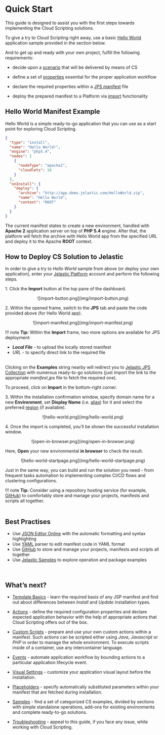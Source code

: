 # Quick Start                                      
    
This guide is designed to assist you with the first steps towards implementing the Cloud Scripting solutions.                                     

To give a try to Cloud Scripting right away, use a basic [Hello World](#hello-world-manifest-example) application sample provided in the section below.                                                                     

And to get up and ready with your own project, fulfill the following requirements:                                    

* decide upon a <a href="/samples/" target="blank">scenario</a> that will be delivered by means of CS                       

* define a set of <a href="/creating-manifest/basic-configs/" target="blank">properties</a> essential for the proper application workflow                  

* declare the required properties within a <a href="/creating-manifest/basic-configs/" target="blank">JPS manifest</a> file                      

* deploy the prepared manifest to a Platform via [import](#how-to-deploy-cs-solution-to-jelastic ) functionality                 

## Hello World Manifest Example                      

Hello World is a simple ready-to-go application that you can use as a start point for exploring Cloud Scripting.                          

```json
{
  "type": "install",
  "name": "Hello World!",
  "engine": "php5.4",
  "nodes": [
    {
      "nodeType": "apache2",
      "cloudlets": 16
    }
  ],
  "onInstall": {
    "deploy": {
      "archive": "http://app.demo.jelastic.com/HelloWorld.zip",
      "name": "Hello World",
      "context": "ROOT"
    }
  }
}
```

The current manifest states to create a new environment, handled with **Apache 2** application server on top of **PHP 5.4** engine. After that, the platform will fetch the archive with Hello World app from the specified URL and deploy it to the Apache **ROOT** context.                                   

## How to Deploy CS Solution to Jelastic 

In order to give a try to *Hello World* sample from above (or deploy your own application), enter your <a href="https://jelastic.cloud/" target="blank">Jelastic Platform</a> account and perform the following steps.                    

1.&nbsp;Click the **Import** button at the top pane of the dashboard.                                             

<center>![import-button.png](img/import-button.png)</center>                        

2.&nbsp;Within the opened frame, switch to the **JPS** tab and paste the code provided above (for Hello World app).                      

<center>![import-manifest.png](img/import-manifest.png)</center>               

!!! note
    **Tip:** Within the **Import** frame, two more options are available for JPS deployment:<ul><li><b>*Local File*</b> - to upload the locally stored manifest</li><li>*URL*</b> - to specify direct link to the required file</li></ul>                                       
    Clicking on the **Examples** string nearby will redirect you to <a href="https://github.com/jelastic-jps" target="blank">Jelastic JPS Collection</a> with numerous ready-to-go solutions (just import the link to the appropriate *manifest.jps* file to fetch the required one).                                 

To proceed, click on **Import** in the bottom-right corner.                   

3.&nbsp;Within the installation confirmation window, specify domain name for a new **Environment**, set **Display Name** (i.e. <a href="https://docs.jelastic.com/environment-aliases">alias</a>) for it and select the preferred <a href="https://docs.jelastic.com/environment-regions">region</a> (if available).                  

<center>![hello-world.png](img/hello-world.png)</center>                                        

4.&nbsp;Once the import is completed, you’ll be shown the successful installation window.                                      

<center>![open-in-browser.png](img/open-in-browser.png)</center>               

Here, **Open** your new environmental **in browser** to check the result.                     

<center>![hello-world-startpage.png](img/hello-world-startpage.png)</center>                                   

Just in the same way, you can build and run the solution you need - from frequent tasks automation to implementing complex CI/CD flows and clustering configurations.                               

!!! note
    **Tip:** Consider using a repository hosting service (for example, <a href="https://github.com/" target="blank">GitHub</a>) to comfortably store and manage your projects, manifests and scripts all together.                               
<br>    
## Best Practises               

- Use <a href="http://jsoneditoronline.org/" target="blank">JSON Editor Online</a> with the automatic formatting and syntax highlighting                    
- Use <a href="http://www.yaml.org/" target="blank">YAML</a> parser to edit manifest code in YAML format                         
- Use <a href="https://github.com/" target="blank">GitHub</a> to store and manage your projects, manifests and scripts all together                           
- Use <a href="/samples/" target="blank">Jelastic Samples</a> to explore operation and package examples                       

<br> 
<h2> What’s next?</h2>              

- <a href="/creating-manifest/basic-configs/" target="blank">Template Basics</a> - learn the required basis of any JSP manifest and find out about differences between *Install* and *Update* installation types.                             

- <a href="/creating-manifest/actions/" target="blank">Actions</a> - define the required configuration properties and declare expected application behavior with the help of appropriate actions that Cloud Scripting offers out of the box.                     

- <a href="/creating-manifest/custom-scripts/" target="blank">Custom Scripts</a> - prepare and use your own custom actions within a manifest. Such actions can be scripted either using *Java*, *Javascript* or *PHP* in order to manage the whole environment. To execute scripts inside of a container, use any intercontainer language.                         

- <a href="/creating-manifest/events/" target="blank">Events</a> - automate application workflow by bounding actions to a particular application lifecycle event.                        

- <a href="/creating-manifest/visual-settings/" target="blank">Visual Settings</a> - customize your application visual layout before the installation.                     

- <a href="/creating-manifest/placeholders/" target="blank">Placeholders</a> - specify automatically substituted parameters within your manifest that are fetched during installation.                          

- <a href="/samples/" target="blank">Samples</a> - find a set of categorized CS examples, divided by sections with simple standalone operations, add-ons for existing environments and complete ready-to-go solutions.                        

- <a href="/troubleshooting/" target="blank">Troubleshooting</a> - appeal to this guide, if you face any issue, while working with Cloud Scripting.                                     
